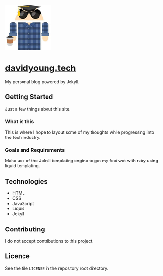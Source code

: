 <img style="display: inline-block" src="./images/small.jpg" data-canonical-src="./images/small.jpg" width="150" />

# [davidyoung.tech](https://davidyoung.tech)
My personal blog powered by Jekyll.

## Getting Started
Just a few things about this site.

### What is this
This is where I hope to layout some of my thoughts while progressing into the tech industry.

### Goals and Requirements
Make use of the Jekyll templating engine to get my feet wet with ruby using liquid templating.

## Technologies
* HTML
* CSS
* JavaScript
* Liquid
* Jekyll

## Contributing
I do not accept contributions to this project.

## Licence
See the file `LICENSE` in the repository root directory.
